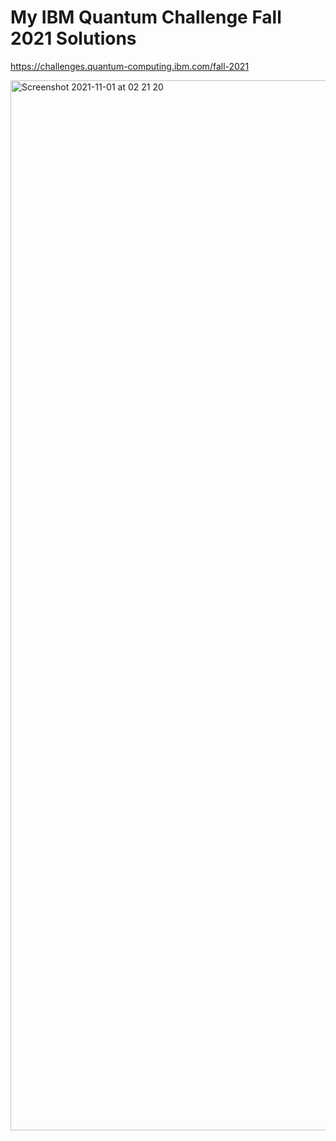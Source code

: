 # My IBM Quantum Challenge Fall 2021 Solutions
https://challenges.quantum-computing.ibm.com/fall-2021

<img width="1680" alt="Screenshot 2021-11-01 at 02 21 20" src="https://user-images.githubusercontent.com/34860879/140628734-296aedbe-14af-409c-aa9b-675d9eaa3664.png">
